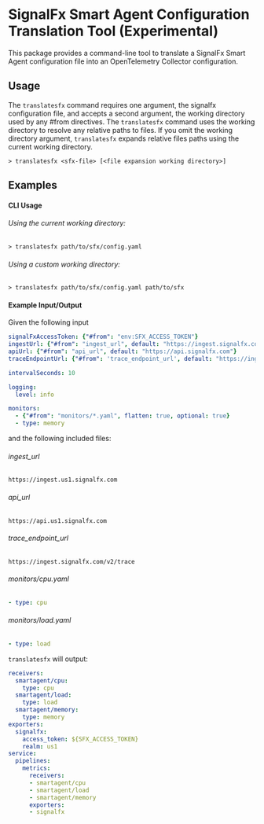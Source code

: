 # SignalFx Smart Agent Configuration Translation Tool (Experimental)

This package provides a command-line tool to translate a SignalFx Smart Agent
configuration file into an OpenTelemetry Collector configuration.

## Usage

The `translatesfx` command requires one argument, the signalfx configuration
file, and accepts a second argument, the working directory used by any #from
directives. The `translatesfx` command uses the working directory to resolve any
relative paths to files. If you omit the working directory argument, 
`translatesfx` expands relative files paths using the current working
directory.

```
> translatesfx <sfx-file> [<file expansion working directory>]
```

## Examples

#### CLI Usage

###### Using the current working directory:

```
> translatesfx path/to/sfx/config.yaml
```

###### Using a custom working directory:

```
> translatesfx path/to/sfx/config.yaml path/to/sfx
```
#### Example Input/Output

Given the following input
```yaml
signalFxAccessToken: {"#from": "env:SFX_ACCESS_TOKEN"}
ingestUrl: {"#from": "ingest_url", default: "https://ingest.signalfx.com"}
apiUrl: {"#from": "api_url", default: "https://api.signalfx.com"}
traceEndpointUrl: {"#from": 'trace_endpoint_url', default: "https://ingest.signalfx.com/v2/trace"}

intervalSeconds: 10

logging:
  level: info

monitors:
  - {"#from": "monitors/*.yaml", flatten: true, optional: true}
  - type: memory
```

and the following included files:

###### ingest_url
```
https://ingest.us1.signalfx.com
```

###### api_url
```
https://api.us1.signalfx.com
```

###### trace_endpoint_url
```
https://ingest.signalfx.com/v2/trace
```

###### monitors/cpu.yaml
```yaml
- type: cpu
```

###### monitors/load.yaml
```yaml
- type: load
```

`translatesfx` will output:
```yaml
receivers:
  smartagent/cpu:
    type: cpu
  smartagent/load:
    type: load
  smartagent/memory:
    type: memory
exporters:
  signalfx:
    access_token: ${SFX_ACCESS_TOKEN}
    realm: us1
service:
  pipelines:
    metrics:
      receivers:
      - smartagent/cpu
      - smartagent/load
      - smartagent/memory
      exporters:
      - signalfx
```
